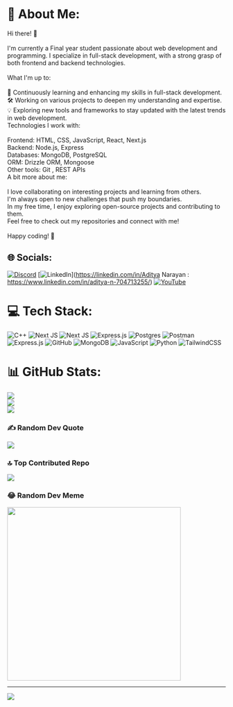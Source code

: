 # 💫 About Me:
Hi there! 👋<br><br>I'm currently a Final year student passionate about web development and programming. I specialize in full-stack development, with a strong grasp of both frontend and backend technologies.<br><br>What I'm up to:<br><br>🌱 Continuously learning and enhancing my skills in full-stack development.<br>🛠️ Working on various projects to deepen my understanding and expertise.<br>💡 Exploring new tools and frameworks to stay updated with the latest trends in web development.<br>Technologies I work with:<br><br>Frontend: HTML, CSS, JavaScript, React, Next.js<br>Backend: Node.js, Express<br>Databases: MongoDB, PostgreSQL<br>ORM: Drizzle ORM, Mongoose<br>Other tools: Git , REST APIs<br>A bit more about me:<br><br>I love collaborating on interesting projects and learning from others.<br>I'm always open to new challenges that push my boundaries.<br>In my free time, I enjoy exploring open-source projects and contributing to them.<br>Feel free to check out my repositories and connect with me!<br><br>Happy coding! 🚀


## 🌐 Socials:
[![Discord](https://img.shields.io/badge/Discord-%237289DA.svg?logo=discord&logoColor=white)](https://discord.gg/https://discord.gg/4kw5VwCWZs) [![LinkedIn](https://img.shields.io/badge/LinkedIn-%230077B5.svg?logo=linkedin&logoColor=white)](https://linkedin.com/in/Aditya Narayan : https://www.linkedin.com/in/aditya-n-704713255/) [![YouTube](https://img.shields.io/badge/YouTube-%23FF0000.svg?logo=YouTube&logoColor=white)](https://youtube.com/@https://www.youtube.com/channel/UCTaWhhZmqyIgAItcfRCz-Sw) 

# 💻 Tech Stack:
![C++](https://img.shields.io/badge/c++-%2300599C.svg?style=for-the-badge&logo=c%2B%2B&logoColor=white) ![Next JS](https://img.shields.io/badge/Next-black?style=for-the-badge&logo=next.js&logoColor=white) ![Next JS](https://img.shields.io/badge/Next-black?style=for-the-badge&logo=next.js&logoColor=white) ![Express.js](https://img.shields.io/badge/express.js-%23404d59.svg?style=for-the-badge&logo=express&logoColor=%2361DAFB) ![Postgres](https://img.shields.io/badge/postgres-%23316192.svg?style=for-the-badge&logo=postgresql&logoColor=white) ![Postman](https://img.shields.io/badge/Postman-FF6C37?style=for-the-badge&logo=postman&logoColor=white) ![Express.js](https://img.shields.io/badge/express.js-%23404d59.svg?style=for-the-badge&logo=express&logoColor=%2361DAFB) ![GitHub](https://img.shields.io/badge/github-%23121011.svg?style=for-the-badge&logo=github&logoColor=white) ![MongoDB](https://img.shields.io/badge/MongoDB-%234ea94b.svg?style=for-the-badge&logo=mongodb&logoColor=white) ![JavaScript](https://img.shields.io/badge/javascript-%23323330.svg?style=for-the-badge&logo=javascript&logoColor=%23F7DF1E) ![Python](https://img.shields.io/badge/python-3670A0?style=for-the-badge&logo=python&logoColor=ffdd54) ![TailwindCSS](https://img.shields.io/badge/tailwindcss-%2338B2AC.svg?style=for-the-badge&logo=tailwind-css&logoColor=white)
# 📊 GitHub Stats:
![](https://github-readme-stats.vercel.app/api?username=adityanarayan26&theme=midnight-purple&hide_border=false&include_all_commits=true&count_private=false)<br/>
![](https://github-readme-streak-stats.herokuapp.com/?user=adityanarayan26&theme=midnight-purple&hide_border=false)<br/>
![](https://github-readme-stats.vercel.app/api/top-langs/?username=adityanarayan26&theme=midnight-purple&hide_border=false&include_all_commits=true&count_private=false&layout=compact)

### ✍️ Random Dev Quote
![](https://quotes-github-readme.vercel.app/api?type=horizontal&theme=merko)

### 🔝 Top Contributed Repo
![](https://github-contributor-stats.vercel.app/api?username=adityanarayan26&limit=5&theme=dark&combine_all_yearly_contributions=true)

### 😂 Random Dev Meme
<img src='https://memer-new.vercel.app/' style="height: 400px;"/>

---
[![](https://visitcount.itsvg.in/api?id=adityanarayan26&icon=2&color=6)](https://visitcount.itsvg.in)

<!-- Proudly created with GPRM ( https://gprm.itsvg.in ) -->
